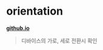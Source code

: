 # orientation
**[github.io](http://smilesol85.github.io/dev/orientation/orientation.html "orientation")**

> 디바이스의 가로, 세로 전환시 확인  